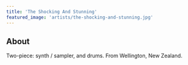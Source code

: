```yaml
---
title: 'The Shocking And Stunning'
featured_image: 'artists/the-shocking-and-stunning.jpg'
---
```


## About

Two-piece: synth / sampler, and drums.
From Wellington, New Zealand.

